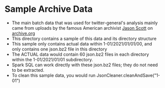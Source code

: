 # Sample Archive Data #
- The main batch data that was used for twitter-general's analysis mainly came from uploads by the famous American archivist [Jason Scott](https://en.wikipedia.org/wiki/Jason_Scott) on [archive.org](https://archive.org/details/twitterstream?and[]=year%3A%222020%22&and[]=year%3A%222021%22)
- This directory contains a sample of this data and its directory structure
- This sample only contains actual data within 1-01/2021/01/01/00, and only contains one json.bz2 file in this directory
- The ACTUAL data would contain 60 json.bz2 files in each directory within the 1-01/2021/01/01 subdirectory.
- Spark SQL can work directly with these json.bz2 files; they do not need to be extracted.
- To clean this sample data, you would run JsonCleaner.cleanAndSave("1-01")